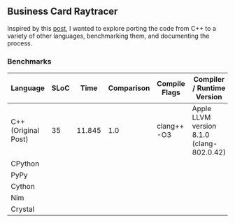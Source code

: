 ## Business Card Raytracer

Inspired by this [post](http://fabiensanglard.net/rayTracing_back_of_business_card/index.php), I wanted to explore porting the code from C++ to a variety of other languages, benchmarking them, and documenting the process.

### Benchmarks

| Language            | SLoC | Time   | Comparison | Compile Flags | Compiler / Runtime Version                |
|---------------------|------|--------|------------|---------------|-------------------------------------------|
| C++ (Original Post) | 35   | 11.845 | 1.0        | clang++ -O3   | Apple LLVM version 8.1.0 (clang-802.0.42) |
| CPython             |      |        |            |               |                                           |
| PyPy                |      |        |            |               |                                           |
| Cython              |      |        |            |               |                                           |
| Nim                 |      |        |            |               |                                           |
| Crystal             |      |        |            |               |                                           |
